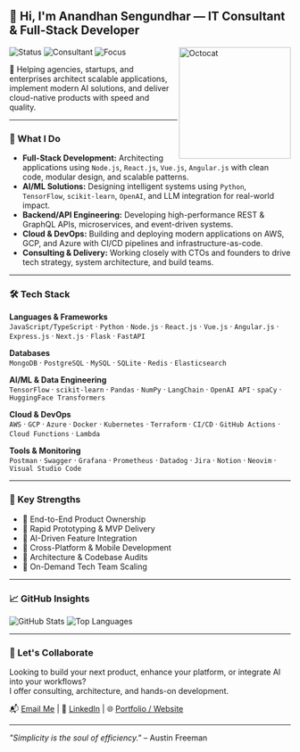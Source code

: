 ## 👋 Hi, I'm Anandhan Sengundhar — IT Consultant & Full-Stack Developer

<img align="right" src="https://octodex.github.com/images/daftpunktocat-thomas.gif" width="200" alt="Octocat"/>

![Status](https://img.shields.io/badge/Availability-Open-green)
![Consultant](https://img.shields.io/badge/Role-IT%20Consultant%20&%20Full%20Stack%20Developer-blue)
![Focus](https://img.shields.io/badge/Focus-AI/ML%20&%20Custom%20Web%20Applications,%20Cloud%20Solutions-orange)

🚀 Helping agencies, startups, and enterprises architect scalable applications, implement modern AI solutions, and deliver cloud-native products with speed and quality.

---

### 🧠 What I Do

- **Full-Stack Development:** Architecting applications using `Node.js`, `React.js`, `Vue.js`, `Angular.js` with clean code, modular design, and scalable patterns.
- **AI/ML Solutions:** Designing intelligent systems using `Python`, `TensorFlow`, `scikit-learn`, `OpenAI`, and LLM integration for real-world impact.
- **Backend/API Engineering:** Developing high-performance REST & GraphQL APIs, microservices, and event-driven systems.
- **Cloud & DevOps:** Building and deploying modern applications on AWS, GCP, and Azure with CI/CD pipelines and infrastructure-as-code.
- **Consulting & Delivery:** Working closely with CTOs and founders to drive tech strategy, system architecture, and build teams.

---

### 🛠️ Tech Stack

**Languages & Frameworks**  
`JavaScript/TypeScript` · `Python` · `Node.js` · `React.js` · `Vue.js` · `Angular.js` · `Express.js` · `Next.js` · `Flask` · `FastAPI`

**Databases**  
`MongoDB` · `PostgreSQL` · `MySQL` · `SQLite` · `Redis` · `Elasticsearch`

**AI/ML & Data Engineering**  
`TensorFlow` · `scikit-learn` · `Pandas` · `NumPy` · `LangChain` · `OpenAI API` · `spaCy` · `HuggingFace Transformers`

**Cloud & DevOps**  
`AWS` · `GCP` · `Azure` · `Docker` · `Kubernetes` · `Terraform` · `CI/CD` · `GitHub Actions` · `Cloud Functions` · `Lambda`

**Tools & Monitoring**  
`Postman` · `Swagger` · `Grafana` · `Prometheus` · `Datadog` · `Jira` · `Notion` · `Neovim` · `Visual Studio Code`

---

### 📌 Key Strengths

- 🔹 End-to-End Product Ownership
- 🔹 Rapid Prototyping & MVP Delivery
- 🔹 AI-Driven Feature Integration
- 🔹 Cross-Platform & Mobile Development
- 🔹 Architecture & Codebase Audits
- 🔹 On-Demand Tech Team Scaling

---

### 📈 GitHub Insights

![GitHub Stats](https://github-readme-stats.vercel.app/api?username=your-github-username&show_icons=true&theme=tokyonight)
![Top Languages](https://github-readme-stats.vercel.app/api/top-langs/?username=your-github-username&layout=compact&theme=tokyonight)

---

### 🤝 Let's Collaborate

Looking to build your next product, enhance your platform, or integrate AI into your workflows?  
I offer consulting, architecture, and hands-on development.

📬 [Email Me](mailto:anandhansengundhar@gmail.com) | 💼 [LinkedIn](https://www.linkedin.com/in/andhansengundhar/) | 🌐 [Portfolio / Website](#)

---

_"Simplicity is the soul of efficiency."_ – Austin Freeman
